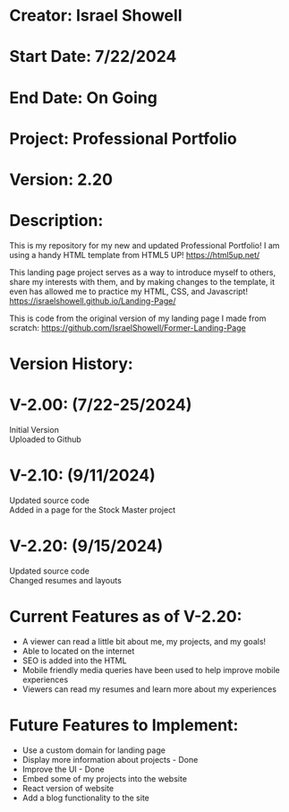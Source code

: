 # Creator: Israel Showell
# Start Date: 7/22/2024
# End Date: On Going
# Project: Professional Portfolio
# Version: 2.20

# Description:
This is my repository for my new and updated Professional Portfolio!
I am using a handy HTML template from HTML5 UP! https://html5up.net/ <br>

This landing page project serves as a way to introduce myself to others, share my interests with them,
and by making changes to the template, it even has allowed me to practice my HTML, CSS, and Javascript! <br>
https://israelshowell.github.io/Landing-Page/

This is code from the original version of my landing page I made from scratch: 
https://github.com/IsraelShowell/Former-Landing-Page


# Version History:
# V-2.00: (7/22-25/2024)
Initial Version <br>
Uploaded to Github <br>


# V-2.10: (9/11/2024)
Updated source code <br>
Added in a page for the Stock Master project <br>

# V-2.20: (9/15/2024)
Updated source code <br>
Changed resumes and layouts <br>


# Current Features as of V-2.20:
- A viewer can read a little bit about me, my projects, and my goals!
- Able to located on the internet
- SEO is added into the HTML
- Mobile friendly media queries have been used to help improve mobile experiences
- Viewers can read my resumes and learn more about my experiences

# Future Features to Implement:
- Use a custom domain for landing page
- Display more information about projects - Done
- Improve the UI - Done
- Embed some of my projects into the website
- React version of website
- Add a blog functionality to the site

